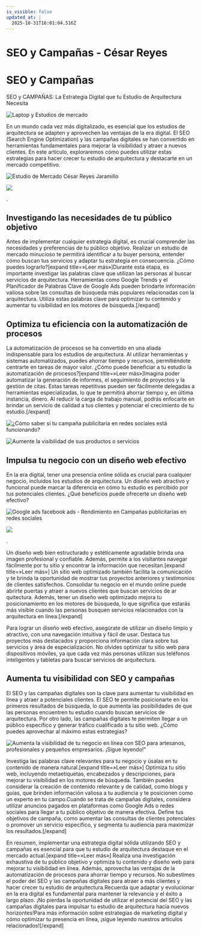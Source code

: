 ```yaml
---
is_visible: false
updated_at: |
  2025-10-31T16:01:04.516Z
---
```


# SEO y Campañas - César Reyes
# SEO y Campañas
SEO y CAMPAÑAS: La Estrategia Digital que tu Estudio de Arquitectura Necesita
![Laptop y Estudios de mercado](https://cesarreyesjaramillo.com/wp-content/uploads/2023/05/4-1.jpg)
En un mundo cada vez más digitalizado, es esencial que los estudios de arquitectura se adapten y aprovechen las ventajas de la era digital. El SEO (Search Engine Optimization) y las campañas digitales se han convertido en herramientas fundamentales para mejorar la visibilidad y atraer a nuevos clientes. En este artículo, exploraremos cómo puedes utilizar estas estrategias para hacer crecer tu estudio de arquitectura y destacarte en un mercado competitivo.
![Estudio de Mercado César Reyes Jaramillo](https://cesarreyesjaramillo.com/wp-content/uploads/2023/01/Estudio-de-Mercado-1024x1024.png)
![](https://cesarreyesjaramillo.com/wp-content/uploads/2023/01/frame-about-nikicivi-3.png)
.
## Investigando las necesidades de tu público objetivo
Antes de implementar cualquier estrategia digital, es crucial comprender las necesidades y preferencias de tu público objetivo. Realizar un estudio de mercado minucioso te permitirá identificar a tu buyer persona, entender cómo buscan tus servicios y adaptar tu estrategia en consecuencia. ¿Cómo puedes lograrlo?[expand title=»Leer más»]Durante esta etapa, es importante investigar las palabras clave que utilizan las personas al buscar servicios de arquitectura. Herramientas como Google Trends y el Planificador de Palabras Clave de Google Ads pueden brindarte información valiosa sobre las consultas de búsqueda más populares relacionadas con la arquitectura. Utiliza estas palabras clave para optimizar tu contenido y aumentar tu visibilidad en los motores de búsqueda.[/expand]
## Optimiza tu eficiencia con la automatización de procesos
La automatización de procesos se ha convertido en una aliada indispensable para los estudios de arquitectura. Al utilizar herramientas y sistemas automatizados, puedes ahorrar tiempo y recursos, permitiéndote centrarte en tareas de mayor valor. ¿Cómo puede beneficiar a tu estudio la automatización de procesos?[expand title=»Leer más»]Imagina poder automatizar la generación de informes, el seguimiento de proyectos y la gestión de citas. Estas tareas repetitivas pueden ser fácilmente delegadas a herramientas especializadas, lo que te permitirá ahorrar tiempo y, en última instancia, dinero. Al reducir la carga de trabajo manual, podrás enfocarte en brindar un servicio de calidad a tus clientes y potenciar el crecimiento de tu estudio.[/expand]
![¿Cómo saber si tu campaña publicitaria en redes sociales está funcionando?](https://cesarreyesjaramillo.com/wp-content/uploads/2023/01/Catalogos-Digitales-Economicos-4-1024x1024.jpg)
![Aumente la visibilidad de sus productos o servicios](https://cesarreyesjaramillo.com/wp-content/uploads/2023/02/3.jpg)
## Impulsa tu negocio con un diseño web efectivo
En la era digital, tener una presencia online sólida es crucial para cualquier negocio, incluidos los estudios de arquitectura. Un diseño web atractivo y funcional puede marcar la diferencia en cómo tu estudio es percibido por tus potenciales clientes. ¿Qué beneficios puede ofrecerte un diseño web efectivo?
![Google ads facebook ads - Rendimiento en Campañas publicitarías en redes sociales](https://cesarreyesjaramillo.com/wp-content/uploads/2023/01/campanas-publicitarias-digitales.jpg)
![](https://cesarreyesjaramillo.com/wp-content/uploads/2023/01/frame-about-nikicivi-3.png)
.
Un diseño web bien estructurado y estéticamente agradable brinda una imagen profesional y confiable. Además, permite a los visitantes navegar fácilmente por tu sitio y encontrar la información que necesitan.[expand title=»Leer más»] Un sitio web optimizado también facilita la comunicación y te brinda la oportunidad de mostrar tus proyectos anteriores y testimonios de clientes satisfechos. Consolidar tu negocio en el mundo online puede abrirte puertas y atraer a nuevos clientes que buscan servicios de ar quitectura. Además, tener un diseño web optimizado mejora tu posicionamiento en los motores de búsqueda, lo que significa que estarás más visible cuando las personas busquen servicios relacionados con la arquitectura en línea.[/expand]
Para lograr un diseño web efectivo, asegúrate de utilizar un diseño limpio y atractivo, con una navegación intuitiva y fácil de usar. Destaca tus proyectos más destacados y proporciona información clara sobre tus servicios y área de especialización. No olvides optimizar tu sitio web para dispositivos móviles, ya que cada vez más personas utilizan sus teléfonos inteligentes y tabletas para buscar servicios de arquitectura.
## Aumenta tu visibilidad con SEO y campañas
El SEO y las campañas digitales son la clave para aumentar tu visibilidad en línea y atraer a potenciales clientes. El SEO te permite posicionarte en los primeros resultados de búsqueda, lo que aumenta las posibilidades de que las personas encuentren tu estudio cuando buscan servicios de arquitectura. Por otro lado, las campañas digitales te permiten llegar a un público específico y generar tráfico cualificado a tu sitio web. ¿Cómo puedes aprovechar al máximo estas estrategias?
![Aumenta la visibilidad de tu negocio en línea con SEO para artesanos, profesionales y pequeños empresarios. ¡Sigue leyendo!"](https://cesarreyesjaramillo.com/wp-content/uploads/2023/04/SEO-1.png)
Investiga las palabras clave relevantes para tu negocio y úsalas en tu contenido de manera natural.[expand title=»Leer más»] Optimiza tu sitio web, incluyendo metaetiquetas, encabezados y descripciones, para mejorar tu visibilidad en los motores de búsqueda. También puedes considerar la creación de contenido relevante y de calidad, como blogs y guías, que brinden información valiosa a tu audiencia y te posicionen como un experto en tu campo.Cuando se trata de campañas digitales, considera utilizar anuncios pagados en plataformas como Google Ads o redes sociales para llegar a tu público objetivo de manera efectiva. Define tus objetivos de campaña, como aumentar las consultas de clientes potenciales o promover un servicio específico, y segmenta tu audiencia para maximizar los resultados.[/expand]
En resumen, implementar una estrategia digital sólida utilizando SEO y campañas es esencial para que tu estudio de arquitectura destaque en el mercado actual.[expand title=»Leer más»] Realiza una investigación exhaustiva de tu público objetivo y optimiza tu contenido y diseño web para mejorar tu visibilidad en línea. Además, aprovecha las ventajas de la automatización de procesos para ahorrar tiempo y recursos. No subestimes el poder del SEO y las campañas digitales para atraer a más clientes y hacer crecer tu estudio de arquitectura.Recuerda que adaptar y evolucionar en la era digital es fundamental para mantener la relevancia y el éxito a largo plazo. ¡No pierdas la oportunidad de utilizar el potencial del SEO y las campañas digitales para impulsar tu estudio de arquitectura hacia nuevos horizontes!Para más información sobre estrategias de marketing digital y cómo optimizar tu presencia en línea, ¡sigue leyendo nuestros artículos relacionados![/expand]